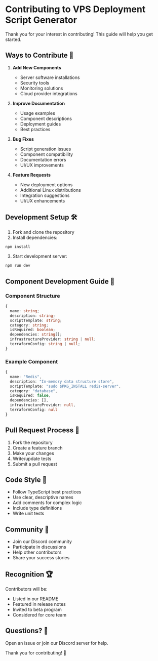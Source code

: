 # Contributing to VPS Deployment Script Generator

Thank you for your interest in contributing! This guide will help you get started.

## Ways to Contribute 🌟

1. **Add New Components**
   - Server software installations
   - Security tools
   - Monitoring solutions
   - Cloud provider integrations

2. **Improve Documentation**
   - Usage examples
   - Component descriptions
   - Deployment guides
   - Best practices

3. **Bug Fixes**
   - Script generation issues
   - Component compatibility
   - Documentation errors
   - UI/UX improvements

4. **Feature Requests**
   - New deployment options
   - Additional Linux distributions
   - Integration suggestions
   - UI/UX enhancements

## Development Setup 🛠️

1. Fork and clone the repository
2. Install dependencies:
```bash
npm install
```
3. Start development server:
```bash
npm run dev
```

## Component Development Guide 📝

### Component Structure
```typescript
{
  name: string;
  description: string;
  scriptTemplate: string;
  category: string;
  isRequired: boolean;
  dependencies: string[];
  infrastructureProvider: string | null;
  terraformConfig: string | null;
}
```

### Example Component
```typescript
{
  name: "Redis",
  description: "In-memory data structure store",
  scriptTemplate: "sudo $PKG_INSTALL redis-server",
  category: "database",
  isRequired: false,
  dependencies: [],
  infrastructureProvider: null,
  terraformConfig: null
}
```

## Pull Request Process 🔄

1. Fork the repository
2. Create a feature branch
3. Make your changes
4. Write/update tests
5. Submit a pull request

## Code Style 📐

- Follow TypeScript best practices
- Use clear, descriptive names
- Add comments for complex logic
- Include type definitions
- Write unit tests

## Community 👥

- Join our Discord community
- Participate in discussions
- Help other contributors
- Share your success stories

## Recognition 🏆

Contributors will be:
- Listed in our README
- Featured in release notes
- Invited to beta program
- Considered for core team

## Questions? 💭

Open an issue or join our Discord server for help.

Thank you for contributing! 🙏
